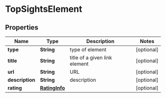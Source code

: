 

# TopSightsElement


## Properties

| Name | Type | Description | Notes |
|------------ | ------------- | ------------- | -------------|
|**type** | **String** | type of element |  [optional] |
|**title** | **String** | title of a given link element |  [optional] |
|**url** | **String** | URL |  [optional] |
|**description** | **String** | description |  [optional] |
|**rating** | [**RatingInfo**](RatingInfo.md) |  |  [optional] |



